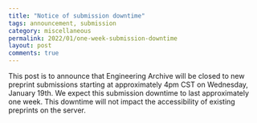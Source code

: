 ```yaml
---
title: "Notice of submission downtime"
tags: announcement, submission
category: miscellaneous
permalink: 2022/01/one-week-submission-downtime
layout: post
comments: true
---
```


This post is to announce that Engineering Archive will be closed to new preprint submissions starting at approximately 4pm CST on Wednesday, January 19th. We expect this submission downtime to last approximately one week. This downtime will not impact the accessibility of existing preprints on the server.
